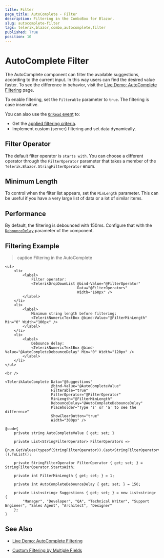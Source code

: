 ```yaml
---
title: Filter
page_title: AutoComplete - Filter
description: Filtering in the ComboBox for Blazor.
slug: autocomplete-filter
tags: telerik,blazor,combo,autocomplete,filter
published: True
position: 10
---
```


# AutoComplete Filter

The AutoComplete component can filter the available suggestions, according to the current input. In this way users can find the desired value faster. To see the difference in behavior, visit the [Live Demo: AutoComplete Filtering](https://demos.telerik.com/blazor-ui/autocomplete/filtering) page.

To enable filtering, set the `Filterable` parameter to `true`. The filtering is case insensitive.

You can also use the [`OnRead` event](slug:autocomplete-events#onread) to:
* Get the [applied filtering criteria](slug:common-features-descriptors#through-the-onread-event).
* Implement custom (server) filtering and set data dynamically.

## Filter Operator

The default filter operator is `starts with`. You can choose a different operator through the `FilterOperator` parameter that takes a member of the `Telerik.Blazor.StringFilterOperator` enum.

## Minimum Length

To control when the filter list appears, set the `MinLength` parameter. This can be useful if you have a very large list of data or a lot of similar items.

## Performance

By default, the filtering is debounced with 150ms. Configure that with the [`DebounceDelay`](slug:autocomplete-overview#autocomplete-parameters) parameter of the component.

## Filtering Example

>caption Filtering in the AutoComplete

````RAZOR
<ul>
    <li>
        <label>
            Filter operator:
            <TelerikDropDownList @bind-Value="@FilterOperator"
                                 Data="@FilterOperators"
                                 Width="160px" />
        </label>
    </li>
    <li>
        <label>
            Minimum string length before filtering:
            <TelerikNumericTextBox @bind-Value="@FilterMinLength" Min="0" Width="100px" />
        </label>
    </li>
    <li>
        <label>
            Debounce delay:
            <TelerikNumericTextBox @bind-Value="@AutoCompleteDebounceDelay" Min="0" Width="120px" />
        </label>
    </li>
</ul>

<br />

<TelerikAutoComplete Data="@Suggestions"
                     @bind-Value="@AutoCompleteValue"
                     Filterable="true"
                     FilterOperator="@FilterOperator"
                     MinLength="@FilterMinLength"
                     DebounceDelay="@AutoCompleteDebounceDelay"
                     Placeholder="Type 's' or 'a' to see the difference"
                     ShowClearButton="true"
                     Width="300px" />

@code{
    private string AutoCompleteValue { get; set; }

    private List<StringFilterOperator> FilterOperators =>
        Enum.GetValues(typeof(StringFilterOperator)).Cast<StringFilterOperator>().ToList();

    private StringFilterOperator FilterOperator { get; set; } = StringFilterOperator.StartsWith;

    private int FilterMinLength { get; set; } = 1;

    private int AutoCompleteDebounceDelay { get; set; } = 150;

    private List<string> Suggestions { get; set; } = new List<string> {
        "Manager", "Developer", "QA", "Technical Writer", "Support Engineer", "Sales Agent", "Architect", "Designer"
    };
}
````

## See Also

* [Live Demo: AutoComplete Filtering](https://demos.telerik.com/blazor-ui/autocomplete/filtering)

* [Custom Filtering by Multiple Fields](slug:dropdowns-kb-search-in-multiple-fields)
